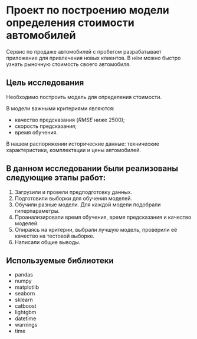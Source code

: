 # Проект по построению модели определения стоимости автомобилей

Сервис по продаже автомобилей с пробегом разрабатывает приложение для привлечения новых клиентов. В нём можно быстро узнать рыночную стоимость своего автомобиля.

## Цель исследования

Необходимо построить модель для определения стоимости.  

В модели важными критериями являются:

- качество предсказания (*RMSE* ниже 2500);
- скорость предсказания;
- время обучения.

В нашем распоряжении исторические данные: технические характеристики, комплектации и цены автомобилей.

## В данном исследовании были реализованы следующие этапы работ:

1. Загрузили и провели предподготовку данных.
2. Подготовили выборки для обучения моделей.
3. Обучили разные модели. Для каждой модели подобрали гиперпараметры.
4. Проанализировали время обучения, время предсказания и качество моделей.
5. Опираясь на критерии, выбрали лучшую модель, проверили её качество на тестовой выборке.
6. Написали общие выводы.

## Используемые библиотеки

- pandas
- numpy
- matplotlib
- seaborn
- sklearn
- catboost
- lightgbm
- datetime
- warnings
- time